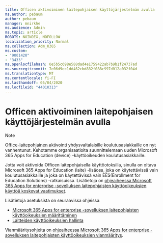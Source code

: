 ```yaml
---
title: Officen aktivoiminen laitepohjaisen käyttöjärjestelmän avulla
ms.author: pebaum
author: pebaum
manager: mnirkhe
ms.audience: Admin
ms.topic: article
ROBOTS: NOINDEX, NOFOLLOW
localization_priority: Normal
ms.collection: Adm_O365
ms.custom:
- "9001420"
- "3433"
ms.openlocfilehash: 0e5b5c698e588dad4e1759422ab7b9b1f24737ad
ms.sourcegitcommit: 7e06d9ec1dd462cbd882f088c997d012a032f04d
ms.translationtype: MT
ms.contentlocale: fi-FI
ms.lasthandoff: 05/04/2020
ms.locfileid: "44010313"
---
```

# <a name="activating-office-using-device-based-licensing"></a>Officen aktivoiminen laitepohjaisen käyttöjärjestelmän avulla

> [!NOTE]
> [Office-laitepohjainen aktivointi](https://aka.ms/officedba) yhdysvaltalaisille koulutusasiakkaille on nyt vanhentunut. Kehotamme organisaatioita suunnittelemaan uuden Microsoft 365 Apps for Education (device) -käyttöoikeuden koulutusasiakkaille.

Jotta voit aktivoida Officen laitepohjaisella käyttöotoksilla, sinulla on oltava Microsoft 365 Apps for Education (laite) -lisäosa, joka on käytettävissä vain koulutusasiakkaille ja joka on käytettävissä vain EES(Enrollment for Education Solutions) -ratkaisuissa. Lisätietoja on [ohjeaiheessa Microsoft 365 Apps for enterprise -sovelluksen laitepohjaisten käyttöoikeuksien käyttöä koskevat vaatimukset](https://docs.microsoft.com/deployoffice/device-based-licensing#requirements-for-using-device-based-licensing-for-microsoft-365-apps-for-enterprise).


Lisätietoja asetuksista on seuraavissa ohjeissa:

- [Microsoft 365 Apps for enterprise -sovelluksen laitepohjaisten käyttöoikeuksien määrittäminen](https://docs.microsoft.com/deployoffice/device-based-licensing#steps-to-configure-device-based-licensing-for-microsoft-365-apps-for-enterprise)
- [Laitteiden käyttöoikeuksien hallinta](https://docs.microsoft.com/Office365/Admin/misc/manage-licenses-for-devices)

Vianmääritysohjeita on [ohjeaiheessa Microsoft 365 Apps for enterprise -sovelluksen laitepohjaisten käyttöoikeuksien vianmääritys](https://docs.microsoft.com/deployoffice/device-based-licensing#troubleshoot-device-based-licensing-for-microsoft-365-apps-for-enterprise).
